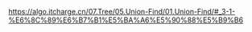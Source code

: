 https://algo.itcharge.cn/07.Tree/05.Union-Find/01.Union-Find/#_3-1-%E6%8C%89%E6%B7%B1%E5%BA%A6%E5%90%88%E5%B9%B6